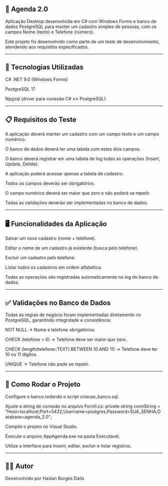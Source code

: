 ## 📒 Agenda 2.0

Aplicação Desktop desenvolvida em C# com Windows Forms e banco de dados PostgreSQL para manter um cadastro simples de pessoas, com os campos Nome (texto) e Telefone (número).

Este projeto foi desenvolvido como parte de um teste de desenvolvimento, atendendo aos requisitos especificados.

---

## 🚀 Tecnologias Utilizadas

C# .NET 9.0 (Windows Forms)

PostgreSQL 17

Npgsql (driver para conexão C# ↔ PostgreSQL)

---

## 📋 Requisitos do Teste

A aplicação deverá manter um cadastro com um campo texto e um campo numérico.

O banco de dados deverá ter uma tabela com estes dois campos.

O banco deverá registrar em uma tabela de log todas as operações (Insert, Update, Delete).

A aplicação poderá acessar apenas a tabela de cadastro.

Todos os campos deverão ser obrigatórios.

O campo numérico deverá ser maior que zero e não poderá se repetir.

Todas as validações deverão ser implementadas no banco de dados.

---

## 🖥️ Funcionalidades da Aplicação

Salvar um novo cadastro (nome + telefone).

Editar o nome de um cadastro já existente (busca pelo telefone).

Excluir um cadastro pelo telefone.

Listar todos os cadastros em ordem alfabética.

Todas as operações são registradas automaticamente no log do banco de dados.

---

## ✅ Validações no Banco de Dados

Todas as regras de negócio foram implementadas diretamente no PostgreSQL, garantindo integridade e consistência:

NOT NULL → Nome e telefone obrigatórios.

CHECK (telefone > 0) → Telefone deve ser maior que zero.

CHECK (length(telefone::TEXT) BETWEEN 10 AND 11) → Telefone deve ter 10 ou 11 dígitos.

UNIQUE → Telefone não pode se repetir.

---

## 🏁 Como Rodar o Projeto

Configure o banco rodando o script criacao_banco.sql.

Ajuste a string de conexão no arquivo Form1.cs:
private string connString = "Host=localhost;Port=5432;Username=postgres;Password=SUA_SENHA;Database=agenda_2.0";

Compile o projeto no Visual Studio.

Execute o arquivo AppAgenda.exe na pasta Executavel.

Utilize a interface para inserir, editar, excluir e listar registros.

---

## 👨‍💻 Autor

Desenvolvido por Haslan Borges Daitx
